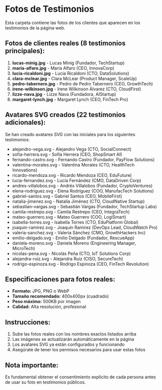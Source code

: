 # Fotos de Testimonios

Esta carpeta contiene las fotos de los clientes que aparecen en los testimonios de la página web.

## Fotos de clientes reales (8 testimonios principales):

1. **lucas-minig.jpg** - Lucas Minig (Fundador, TechStartup)
2. **maria-alfaro.jpg** - María Alfaro (CEO, InnovaCorp)
3. **lucia-ricaldoni.jpg** - Lucía Ricaldoni (CTO, DataSolutions)
4. **clara-mclear.jpg** - Clara McLear (Product Manager, ScaleUp)
5. **pedro-tabernero.jpg** - Pedro de Pedro Tabernero (CEO, GrowthTech)
6. **irene-wilkinson.jpg** - Irene Wilkinson Álvarez (CTO, CloudFirst)
7. **lizze-nava.jpg** - Lizze Nava (Fundadora, AIStartup)
8. **margaret-lynch.jpg** - Margaret Lynch (CEO, FinTech Pro)

## Avatares SVG creados (22 testimonios adicionales):

Se han creado avatares SVG con las iniciales para los siguientes testimonios:

- alejandro-vega.svg - Alejandro Vega (CTO, SocialConnect)
- sofia-herrera.svg - Sofía Herrera (CEO, ShopSmart AI)
- fernando-castro.svg - Fernando Castro (Fundador, PayFlow Solutions)
- valentina-morales.svg - Valentina Morales (CTO, HealthTech Innovations)
- ricardo-mendoza.svg - Ricardo Mendoza (CEO, EduFuture)
- lucia-fernandez.svg - Lucía Fernández (CMO, DataDriven Corp)
- andres-villalobos.svg - Andrés Villalobos (Fundador, CryptoVentures)
- elena-rodriguez.svg - Elena Rodríguez (COO, ManufacTech Solutions)
- gabriel-santos.svg - Gabriel Santos (CEO, MobileFirst)
- natalia-jimenez.svg - Natalia Jiménez (CTO, CloudNative Startup)
- sebastian-vargas.svg - Sebastián Vargas (Fundador, TechStartup Labs)
- camila-restrepo.svg - Camila Restrepo (CEO, IntegraTech)
- mateo-guerrero.svg - Mateo Guerrero (COO, LogiSmart)
- isabella-torres.svg - Isabella Torres (CTO, EduPlatform Global)
- joaquin-ramirez.svg - Joaquín Ramírez (DevOps Lead, CloudWatch Pro)
- valeria-sanchez.svg - Valeria Sánchez (CMO, GrowthHackers Inc)
- emilio-delgado.svg - Emilio Delgado (Fundador, RescueApp)
- daniela-moreno.svg - Daniela Moreno (Engineering Manager, MicroTech)
- nicolas-pena.svg - Nicolás Peña (CTO, IoT Solutions Corp)
- alejandra-ruiz.svg - Alejandra Ruiz (CISO, SecureTech)
- rodrigo-espinoza.svg - Rodrigo Espinoza (CEO, FinTech Revolution)

## Especificaciones para fotos reales:
- **Formato:** JPG, PNG o WebP
- **Tamaño recomendado:** 400x400px (cuadrado)
- **Peso máximo:** 500KB por imagen
- **Calidad:** Alta resolución, profesional

## Instrucciones:
1. Sube las fotos reales con los nombres exactos listados arriba
2. Las imágenes se actualizarán automáticamente en la página
3. Los avatares SVG ya están configurados y funcionando
4. Asegúrate de tener los permisos necesarios para usar estas fotos

## Nota importante:
Es fundamental obtener el consentimiento explícito de cada persona antes de usar su foto en testimonios públicos.